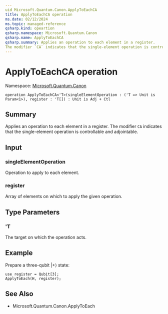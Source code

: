 ```yaml
---
uid Microsoft.Quantum.Canon.ApplyToEachCA
title: ApplyToEachCA operation
ms.date: 02/12/2024
ms.topic: managed-reference
qsharp.kind: opeartion
qsharp.namespace: Microsoft.Quantum.Canon
qsharp.name: ApplyToEachCA
qsharp.summary: Applies an operation to each element in a register.
The modifier `CA` indicates that the single-element operation is controllable and adjointable.
---
```


# ApplyToEachCA operation

Namespace: [Microsoft.Quantum.Canon](xref:Microsoft.Quantum.Canon)

```qsharp
operation ApplyToEachCA<'T>(singleElementOperation : ('T => Unit is Param<1>), register : 'T[]) : Unit is Adj + Ctl
```

## Summary
Applies an operation to each element in a register.
The modifier `CA` indicates that the single-element operation is controllable and adjointable.

## Input
### singleElementOperation
Operation to apply to each element.
### register
Array of elements on which to apply the given operation.

## Type Parameters
### 'T
The target on which the operation acts.

## Example
Prepare a three-qubit |+⟩ state:
```qsharp
use register = Qubit[3];
ApplyToEach(H, register);
```

## See Also
- Microsoft.Quantum.Canon.ApplyToEach
